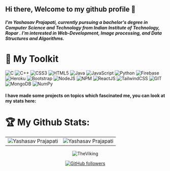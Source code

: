 ## Hi there, Welcome to my github profile 👋 
##### I'm Yashasav Prajapati, currently pursuing a bachelor's degree in Computer Science and Technology from <b> Indian Institute of Technology, Ropar </b>. I'm interested in Web-Development, Image processing, and Data Structures and Algorithms.





 <!--# 💻 Tech Stack: -->
# 🧰 My Toolkit
![C](https://img.shields.io/badge/c-%2300599C.svg?style=for-the-badge&logo=c&logoColor=white) ![C++](https://img.shields.io/badge/c++-%2300599C.svg?style=for-the-badge&logo=c%2B%2B&logoColor=white) ![CSS3](https://img.shields.io/badge/css3-%231572B6.svg?style=for-the-badge&logo=css3&logoColor=white) ![HTML5](https://img.shields.io/badge/html5-%23E34F26.svg?style=for-the-badge&logo=html5&logoColor=white) ![Java](https://img.shields.io/badge/java-%23ED8B00.svg?style=for-the-badge&logo=java&logoColor=white) ![JavaScript](https://img.shields.io/badge/javascript-%23323330.svg?style=for-the-badge&logo=javascript&logoColor=%23F7DF1E) ![Python](https://img.shields.io/badge/python-%2314354C.svg?style=for-the-badge&logo=python&logoColor=white) ![Firebase](https://img.shields.io/badge/firebase-ffca28?style=for-the-badge&logo=firebase&logoColor=black) ![Heroku](https://img.shields.io/badge/heroku-%23430098.svg?style=for-the-badge&logo=heroku&logoColor=white) ![Bootstrap](https://img.shields.io/badge/bootstrap-%23563D7C.svg?style=for-the-badge&logo=bootstrap&logoColor=white) ![NodeJS](https://img.shields.io/badge/Node.js-339933?style=for-the-badge&logo=nodedotjs&logoColor=white) ![NPM](https://img.shields.io/badge/NPM-%23000000.svg?style=for-the-badge&logo=npm&logoColor=white) ![ReactJS](https://img.shields.io/badge/react_js-%2320232a.svg?style=for-the-badge&logo=react&logoColor=%2361DAFB) ![TailwindCSS](https://img.shields.io/badge/tailwindcss-%2338B2AC.svg?style=for-the-badge&logo=tailwind-css&logoColor=white) ![GIT](https://img.shields.io/badge/Git-F05032?style=for-the-badge&logo=git&logoColor=white)  ![MongoDB](https://img.shields.io/badge/MongoDB-%234ea94b.svg?style=for-the-badge&logo=mongodb&logoColor=white) ![NumPy](https://img.shields.io/badge/opencv-%23013243.svg?style=for-the-badge&logo=opencv&logoColor=white)

#### I have made some projects on topics which fascinated me, you can look at my stats here:

# 🏆 My Github Stats:

<table>
  <tr>
   <td><img src="https://github-readme-stats.vercel.app/api?username=Yashasv-Prajapati&include_all_commits=true&count_private=true&show_icons=true&line_height=20&title_color=7A7ADB&icon_color=2234AE&text_color=D3D3D3&bg_color=0,000000,130F40" alt="Yashasav Prajapati" />
    <td><img src="https://github-readme-stats.vercel.app/api/top-langs?username=Yashasv-Prajapati&show_icons=true&locale=en&layout=compact&title_color=7A7ADB&icon_color=2234AE&text_color=D3D3D3&bg_color=0,000000,130F40" alt="Yashasav Prajapati" /></td>
  </tr>
</table>

<div align="center">
<p><img align="center" src="https://github-readme-streak-stats.herokuapp.com/?user=Yashasv-Prajapati&theme=dark" alt="TheViking" /></p>


[![GitHub followers](https://img.shields.io/github/followers/Yashasv-Prajapati.svg?style=social&label=Follow)](https://github.com/Yashasv-Prajapati?tab=followers)

</div>
